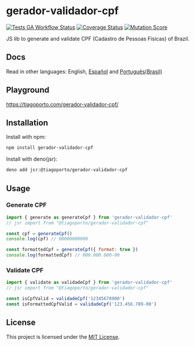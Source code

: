 # gerador-validador-cpf

[![Tests GA Workflow Status](https://img.shields.io/github/actions/workflow/status/tiagoporto/gerador-validador-cpf/unit-tests.yml?label=unit%20tests&logo=githubactions&logoColor=white&style=flat-square)](https://github.com/tiagoporto/gerador-validador-cpf/actions/workflows/unit-tests.yml)
[![Coverage Status](https://img.shields.io/coverallsCoverage/github/tiagoporto/gerador-validador-cpf.svg?logo=coveralls&style=flat-square)](https://coveralls.io/github/tiagoporto/gerador-validador-cpf)
[![Mutation Score](https://img.shields.io/endpoint?style=flat-square&url=https://badge-api.stryker-mutator.io/github.com/tiagoporto/gerador-validador-cpf/main)](https://dashboard.stryker-mutator.io/reports/github.com/tiagoporto/gerador-validador-cpf/main)

JS lib to generate and validate CPF (Cadastro de Pessoas Físicas) of Brazil.

## Docs

Read in other languages: English, [Español](https://github.com/tiagoporto/gerador-validador-cpf/blob/main/packages/gerador-validador-cpf/README.es.md) and [Português(Brasil)](https://github.com/tiagoporto/gerador-validador-cpf/blob/main/packages/gerador-validador-cpf/README.md)

## Playground

<https://tiagoporto.com/gerador-validador-cpf/>

## Installation

Install with npm:

```bash
npm install gerador-validador-cpf
```

Install with deno(jsr):

```bash
deno add jsr:@tiagoporto/gerador-validador-cpf
```

## Usage

### Generate CPF

```javascript
import { generate as generateCpf } from 'gerador-validador-cpf'
// jsr import from "@tiagoporto/gerador-validador-cpf"

const cpf = generateCpf()
console.log(cpf) // 00000000000

const formattedCpf = generateCpf({ format: true })
console.log(formattedCpf) // 000.000.000-00
```

### Validate CPF

```javascript
import { validate as validadeCpf } from 'gerador-validador-cpf'
// jsr import from "@tiagoporto/gerador-validador-cpf"

const isCpfValid = validadeCpf('12345678900')
const isFormattedCpfValid = validadeCpf('123.456.789-00')
```

## License

This project is licensed under the [MIT License](https://github.com/tiagoporto/gerador-validador-cpf/blob/main/LICENSE).
